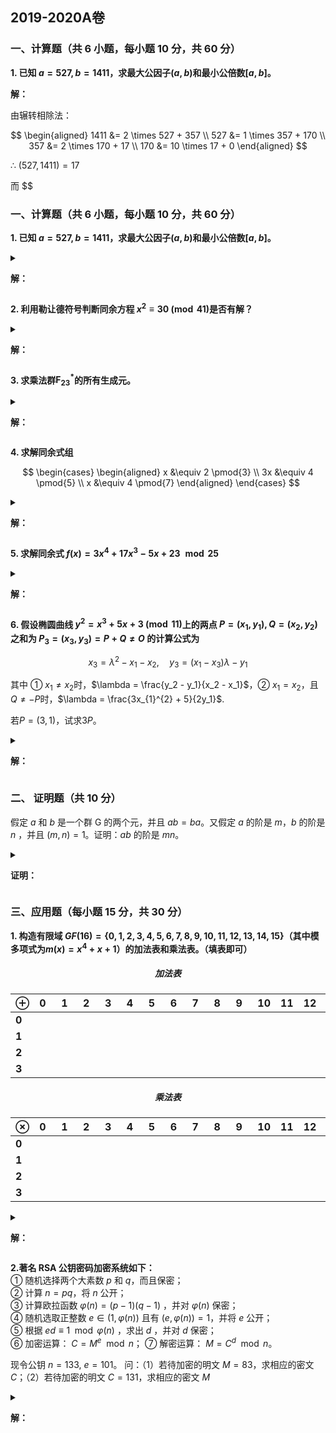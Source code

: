 ## 2019-2020A卷

### 一、计算题（共 6 小题，每小题 10 分，共 60 分）

**1. 已知 $a = 527, b = 1411$，求最大公因子$(a, b)$和最小公倍数$[a, b]$。**

**解：**

由辗转相除法：

$$
\begin{aligned}
1411 &= 2 \times 527 + 357 \\
527 &= 1 \times 357 + 170 \\
357 &= 2 \times 170 + 17 \\
170 &= 10 \times 17 + 0 
\end{aligned}
$$

$\therefore \ (527, 1411) = 17$   

而 
$$
### 一、计算题（共 6 小题，每小题 10 分，共 60 分）

**1. 已知 $a = 527, b = 1411$，求最大公因子$(a, b)$和最小公倍数$[a, b]$。**

<details>
<summary>

**解：**

</summary>

由辗转相除法：

$$
\begin{aligned}
527 &= 0 \times 1411 + 527 \\ 
1411 &= 2 \times 527 + 357 \\
527 &= 1 \times 357 + 170 \\
357 &= 2 \times 170 + 17 \\
170 &= 10 \times 17 + 0 
\end{aligned}
$$

$\therefore \ (527, 1411) = 17$   

而 
$$
[a, b] = \frac{ab}{(a, b)} = \frac{527 \times 1411}{17} = 43741
$$   

$\therefore \ [527, 1411] = 43741$

</details>

**2. 利用勒让德符号判断同余方程 $x^2 \equiv 30 \pmod{41}$是否有解？**

<details>
<summary>

**解：**

</summary>

勒让德符号为 
$$
\begin{aligned}
& \bigg( \frac{30}{41} \bigg) = \bigg( \frac{2}{41} \bigg) \bigg( \frac{5}{41} \bigg) \bigg( \frac{3}{41} \bigg)
\end{aligned}
$$

其中

$$
\bigg( \frac{2}{41} \bigg) = (-1)^{\frac{40 \times 42}{8}} = 1 \\ \ \\
(5, 41) = 1 \qquad (3, 41) = 1
$$

则，由二次互反律

$$
\begin{aligned}
& \bigg( \frac{5}{41} \bigg) = (-1)^{\frac{4}{2} \frac{40}{2}} (\frac{1}{5}) = 1 \\ \ \\
& \bigg( \frac{3}{41} \bigg) = (-1)^{\frac{2}{2} \frac{40}{2}} (\frac{2}{3}) = -1 \\ \ \\
& \therefore \bigg(\frac{30}{41} \bigg) = 1 \cdot 1 \cdot (-1) = -1 \\ \ \\
& 
\end{aligned}
$$

$\therefore\ 30$ 不是模 $41$ 的平方剩余，原式无解。

</details>

**3. 求乘法群$\mathbf{F}_{23}^*$的所有生成元。**

<details>
<summary>

**解：**

</summary>

$\mathbf{F}_{23}^{*} = (Z/23Z)^{*}$ 为模 $23$ 的简化剩余系;

$\varphi(23) = 22$，因此群阶为 $22$.

由原根 $g$ 性质，$g, g^2, \cdots, g^{\varphi(m)}$ 构成模 $m$ 的简化剩余系;

$\therefore \ 23$ 的原根 $g = 5$ 为一个 $\mathbf{F}_{23}^{*}$ 的生成元.

一共有 $\varphi(22) = 10$ 个生成元，形式为 $g^j, (j, 22) = 1\ (j = 1, 3, 5, 7, 9, 13, 15, 17, 19, 21)$.

$\therefore \space$ 生成元 $g^j$ 为 $5, 10, 20, 17, 11, 21, 19, 15, 7, 14$. 

</details>

**4. 求解同余式组**

$$
\begin{cases}
\begin{aligned}
    x &\equiv 2 \pmod{3} \\
    3x &\equiv 4 \pmod{5} \\
    x &\equiv 4 \pmod{7}
\end{aligned}
\end{cases}
$$

<details>
<summary>

**解：**

</summary>

解 $3x \equiv 4 \pmod{5}$，得 $x \equiv 3 \pmod{5}$;

因此原同余式组等价为

$$
\begin{cases}
\begin{aligned}
    x \equiv 2 \pmod{3} \\
    x \equiv 3 \pmod{5} \\
    x \equiv 4 \pmod{7}
\end{aligned}
\end{cases}
$$

由 $\mathrm{CRT}$，

$$
\begin{aligned}
& m = 3 \times 5 \times 7 = 105 \\ \ \\
& M_1 = 5 \times 7 = 35 \qquad M_{1}^{'} = 2 \\ \ \\
& M_2 = 3 \times 7 = 21 \qquad M_{2}^{'} = 1 \\ \ \\
& M_3 = 3 \times 5 = 15 \qquad M_{3}^{'} = 1 \\ \ \\
\end{aligned}
$$


$\therefore$ 原同余式组的解为 $x \equiv 2 \times 35 \times 2 + 3 \times 21 + 4 \times 15 \pmod{105}$

$\therefore x \equiv 53 \pmod{105}$.


</details>

**5. 求解同余式 $f(x) = 3x^4 + 17x^3 - 5x + 23 \mod{25}$**

<details>
<summary>

**解：**

</summary>

（1）$f'(x) = 12x^3 + x^2 + 20 \mod{25};$   
（2）验证 $f(x) = 3x^4 + 2x^3 + 3 \mod{5}$ 的解为 $x_1 = 3 \mod{5};$  
（3）将 $x = 3 + 5t$ 代入方程 
$$
f(3) + f'(3) \cdot t \cdot 5 \equiv 0 \mod{25};
$$ 

而$f(3) \equiv 10 \mod{25},\ f'(3) \equiv 3 \mod{25}$，也即

$$
10 + 3 \cdot t \cdot 5 \equiv 0 \mod{25}\ 或\ 2 + 3 \cdot t \equiv 0 \mod{5}
$$

解得 $t \equiv 1 \mod{5}$，所以 $x = 3 + 5t \equiv 8 \mod{25}$。

</details>

**6. 假设椭圆曲线 $y^2 = x^3 + 5x + 3 \pmod{11}$上的两点 $P = (x_1, y_1), Q = (x_2, y_2)$ 之和为 $P_3 = (x_3, y_3) = P + Q \not ={O}$ 的计算公式为** 

$$
x_3 = \lambda^2 - x_1 - x_2, \quad y_3 = (x_1 - x_3)\lambda - y_1
$$

其中 ① $x_1 \not ={x_2}$时，$\lambda = \frac{y_2 - y_1}{x_2 - x_1}$，② $x_1 = x_2$，且$Q \not ={-P}$时，$\lambda = \frac{3x_{1}^{2} + 5}{2y_1}$.

若$P = (3, 1)$，试求$3P$。

<details>
<summary>

**解：**

</summary>

首先计算 $2P$，因为

$$
\lambda = \frac{3x_{1}^{2} + 5}{2y_1} = \frac{3 \times 3^2 + 5}{2 \times 1} = 16;
$$

所以

$$
\begin{aligned}
    x_3 &= \lambda^{2} - x_1 - x_2 = 16^2 - 3 - 3 = 250 \equiv 8 \pmod{11}; \\
    y_3 &= (x_1 - x_3)\lambda - y_1 = (3 - 250) \times 16 - 1 = -3953 \equiv 7 \pmod{11}
\end{aligned}
$$

故 $2P = (8, 7)$;

同理计算 $3P = 2P + P = (8, 7) + (3, 1)$，其中

$$
\lambda = \frac{y_2 - y_1}{x_2 - x_1} = \frac{6}{5} = 6 \times 5^{-1} = 6 \times 9 = 54 \equiv 10 \pmod{11};
$$

因此容易得 $3P = 2P + P = (8, 7) + (3, 1) = (1, 8)$。

</details>

### 二、 证明题（共 10 分）

假定 $a$ 和 $b$ 是一个群 $\mathrm{G}$ 的两个元，并且 $ab = ba$。又假定 $a$ 的阶是 $m$，$b$ 的阶是 $n$ ，并且 $(m, n) = 1$。证明：$ab$ 的阶是 $mn$。

<details>
<summary>

**证明：**

</summary>

$\mathrm{G}$ 是一个群，$a, b \in \mathrm{G},\ ab = ba$，由群封闭性，$ab \in \mathrm{G}$.

设 $ab$ 的阶为 $k$，$(ab)^k = e$.

根据题干，$a^m = b^n = e$，因此$(a^m)^n (b^n)^m = e$.

由群元阶的性质：$k \mid mn$.

而$(ab)^k = a^k b^k = e.$ 所以$b^k$ 也是 $a^k$ 的逆元.

设 $a$ 的逆元 $a^{-1}$，于是 $(a a^{-1})^k = e = a^k a^{-k}$.

所以 $(a^{-1})^k = a^{-k}$ 也是 $a^k$ 逆元. 根据群逆元的唯一性，$b^k = a^{-k}$.

所以 $(b^n)^k = b^{kn} = (a^{-k})^n$，注意到 $b^n = e$.

所以 $a^{-kn} = e$.

所以 $m \mid (-kn) \Leftrightarrow m \mid kn$，又根据题干 $(m, n) = 1$.

所以 $(m, kn) = (m, k) = m \Rightarrow m \mid k$.

同理，$a^k$ 也是 $b^k$ 的逆元，于是 $a^k = b^{-k}$，由 $a^m = e \Rightarrow a^{km} = b^{-km} = e$.

所以 $n \mid km,\quad (n, km) = n$，又 $(m, n) = 1,\quad (n, km) = (n, k) = n \Rightarrow n \mid k$.

由于 $m \mid k,\quad n \mid k$，所以 $[m, n] \mid k$. 

而 $(m, n) = 1$，因此 $[m, n] = mn$，所以 $mn \mid k$.

又之前有 $k \mid mn,\quad mn \mid k$，

$\therefore k = mn.$ 综上，$ab$ 的阶 $k = mn$.

</details>

### 三、应用题（每小题 15 分，共 30 分）

**1. 构造有限域 $GF(16)=\{0,1,2,3,4,5,6,7,8,9,10,11,12,13,14,15\}$（其中模多项式为$m(x) = x^4 + x + 1$）的加法表和乘法表。（填表即可）**

<h5 align = "center">加法表</h5>

|$\oplus$|0|1|2|3|4|5|6|7|8|9|10|11|12|13|14|15|  
|:---|:---|:---|:---|:---|:---|:---|:---|:---|:---|:---|:---|:---|:---|:---|:---|:---|
|**0**|$\quad$|$\quad$|$\quad$|$\quad$|$\quad$|$\quad$|$\quad$|$\quad$|$\quad$|$\quad$|$\quad$|$\quad$|$\quad$|$\quad$|$\quad$|$\quad$|  
|**1**|$\quad$|$\quad$|$\quad$|$\quad$|$\quad$|$\quad$|$\quad$|$\quad$|$\quad$|$\quad$|$\quad$|$\quad$|$\quad$|$\quad$|$\quad$|$\quad$| 
|**2**|$\quad$|$\quad$|$\quad$|$\quad$|$\quad$|$\quad$|$\quad$|$\quad$|$\quad$|$\quad$|$\quad$|$\quad$|$\quad$|$\quad$|$\quad$|$\quad$|  
|**3**|$\quad$|$\quad$|$\quad$|$\quad$|$\quad$|$\quad$|$\quad$|$\quad$|$\quad$|$\quad$|$\quad$|$\quad$|$\quad$|$\quad$|$\quad$|$\quad$|  

<h5 align = "center">乘法表</h5>

|$\otimes$|0|1|2|3|4|5|6|7|8|9|10|11|12|13|14|15|  
|:---|:---|:---|:---|:---|:---|:---|:---|:---|:---|:---|:---|:---|:---|:---|:---|:---|
|**0**|$\quad$|$\quad$|$\quad$|$\quad$|$\quad$|$\quad$|$\quad$|$\quad$|$\quad$|$\quad$|$\quad$|$\quad$|$\quad$|$\quad$|$\quad$|$\quad$|  
|**1**|$\quad$|$\quad$|$\quad$|$\quad$|$\quad$|$\quad$|$\quad$|$\quad$|$\quad$|$\quad$|$\quad$|$\quad$|$\quad$|$\quad$|$\quad$|$\quad$| 
|**2**|$\quad$|$\quad$|$\quad$|$\quad$|$\quad$|$\quad$|$\quad$|$\quad$|$\quad$|$\quad$|$\quad$|$\quad$|$\quad$|$\quad$|$\quad$|$\quad$|  
|**3**|$\quad$|$\quad$|$\quad$|$\quad$|$\quad$|$\quad$|$\quad$|$\quad$|$\quad$|$\quad$|$\quad$|$\quad$|$\quad$|$\quad$|$\quad$|$\quad$|  

<details>
<summary>

**解：**

</summary>

<h5 align = "center">加法表</h5>

|$\oplus$|0|1|2|3|4|5|6|7|8|9|10|11|12|13|14|15|  
|:---|:---|:---|:---|:---|:---|:---|:---|:---|:---|:---|:---|:---|:---|:---|:---|:---|
|**0**|0|1|2|3|4|5|6|7|8|9|10|11|12|13|14|15|
|**1**|1|0|3|2|5|4|7|6|9|8|11|10|13|12|15|14|
|**2**|2|3|0|1|6|7|4|5|10|11|8|9|14|15|12|13|
|**3**|3|2|1|0|7|6|5|4|11|10|9|8|15|14|13|12|

<h5 align = "center">乘法表</h5>

|$\otimes$|0|1|2|3|4|5|6|7|8|9|10|11|12|13|14|15|  
|:---|:---|:---|:---|:---|:---|:---|:---|:---|:---|:---|:---|:---|:---|:---|:---|:---|
|**0**|0|0|0|0|0|0|0|0|0|0|0|0|0|0|0|0|0|
|**1**|0|1|2|3|4|5|6|7|8|9|10|11|12|13|14|15|
|**2**|0|2|4|6|8|10|12|14|3|1|7|5|11|9|15|13|  
|**3**|0|3|6|5|12|15|10|9|11|8|13|14|7|4|1|2|

[Reference](https://blog.csdn.net/cyq6239075/article/details/105738710)

</details>

**2.著名 $\mathrm{RSA}$ 公钥密码加密系统如下：**  
① 随机选择两个大素数 $p$ 和 $q$，而且保密；  
② 计算 $n = pq$，将 $n$ 公开；  
③ 计算欧拉函数 $\varphi(n) = (p - 1)(q - 1)$ ，并对 $\varphi(n)$ 保密；  
④ 随机选取正整数 $e \in (1, \varphi(n))$ 且有 $(e, \varphi(n)) = 1$，并将 $e$ 公开；  
⑤ 根据 $ed \equiv 1 \mod{\varphi(n)}$ ，求出 $d$ ，并对 $d$ 保密；  
⑥ 加密运算： $C = M^e \mod{n}$；
⑦ 解密运算： $M = C^d \mod{n}$。  

现令公钥 $n = 133,\ e = 101$。 问：（1）若待加密的明文 $M = 83$，求相应的密文 $C$；（2）若待加密的明文 $C = 131$，求相应的密文 $M$

<details>
<summary>

**解：**

</summary>

（1）

密文 $C = M^e \mod{n} = 83^{101} \mod{133} = 125$;

用反复平方法计算，$101 = (1100101)_2$;

$$
\begin{aligned}
&(1)\ n_0 = 1,\ a_0 = 83,\ b_1 = 83^2 \equiv 106 \pmod{133} \\ \ \\
&(2)\ n_1 = 0,\ a_1 = a_0 = 83,\ b_2 = b_{1}^{2} \equiv 64 \\ \ \\
&(3)\ n_2 = 1,\ a_2 = a_1 \times b_2 = 125,\ b_3 = b_{2}^{2} \equiv 106 \\ \ \\
&(4)\ n_3 = 0,\ a_3 = a_2 = 125,\ b_4 = b_{3}^{2} \equiv 64 \\ \ \\
&(5)\ n_4 = 0,\ a_4 = a_3 = 125,\ b_5 = b_{4}^{2} \equiv 106 \\ \ \\
&(6)\ n_5 = 1,\ a_5 = a_4 \times b_5 = 83,\ b_6 = b_{5}^{2} \equiv 64 \\ \ \\
&(7)\ n_6 = 1,\ a_6 = a_5 \times b_6 = 125
\end{aligned}
$$

（2）

首先用广义欧几里得算法求出私钥 $d = 77$；

则相应的明文 $M = C^d \mod{n} = 131^{77} \mod{133} = (-2)^{77} \mod{133} = 101$。

</details>
